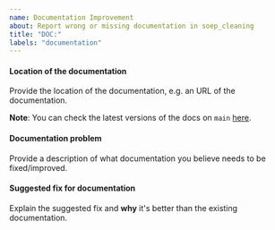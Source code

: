 ```yaml
---
name: Documentation Improvement
about: Report wrong or missing documentation in soep_cleaning
title: "DOC:"
labels: "documentation"
---
```


#### Location of the documentation

Provide the location of the documentation, e.g. an URL of the documentation.

**Note**: You can check the latest versions of the docs on `main`
[here](https://soep_cleaning.readthedocs.io/en/latest).

#### Documentation problem

Provide a description of what documentation you believe needs to be fixed/improved.

#### Suggested fix for documentation

Explain the suggested fix and **why** it's better than the existing documentation.
